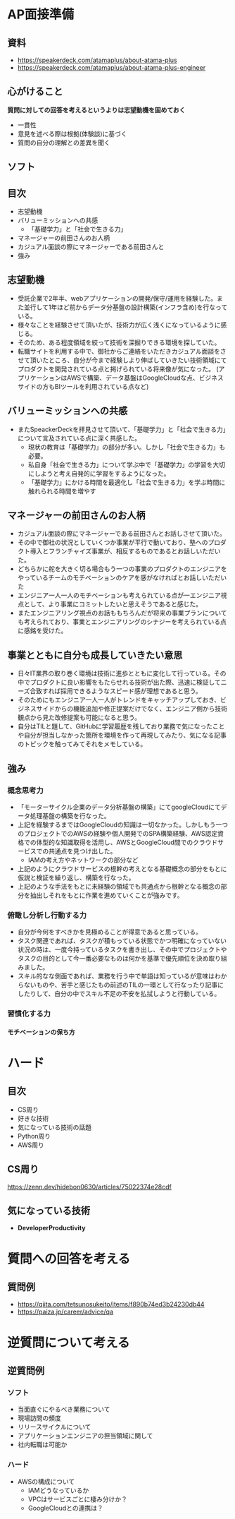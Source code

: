 # AP面接準備

## 資料
- https://speakerdeck.com/atamaplus/about-atama-plus
- https://speakerdeck.com/atamaplus/about-atama-plus-engineer

## 心がけること
**質問に対しての回答を考えるというよりは志望動機を固めておく**

- 一貫性
- 意見を述べる際は根拠(体験談)に基づく
- 質問の自分の理解との差異を聞く

## ソフト

## 目次
- 志望動機
- バリューミッションへの共感
  - 「基礎学力」と「社会で生きる力」
- マネージャーの前田さんのお人柄
- カジュアル面談の際にマネージャーである前田さんと
-  強み

## 志望動機
- 受託企業で2年半、webアプリケーションの開発/保守/運用を経験した。また並行して1年ほど前からデータ分基盤の設計構築(インフラ含め)を行なっている。
- 様々なことを経験させて頂いたが、技術力が広く浅くになっているように感じる。
- そのため、ある程度領域を絞って技術を深掘りできる環境を探していた。
- 転職サイトを利用する中で、御社からご連絡をいただきカジュアル面談をさせて頂いたところ、自分が今まで経験しより伸ばしていきたい技術領域にてプロダクトを開発されている点と掲げられている将来像が気になった。
(アプリケーションはAWSで構築、データ基盤はGoogleCloudな点、ビジネスサイドの方もBIツールを利用されている点など)

## バリューミッションへの共感
- またSpeackerDeckを拝見させて頂いて、「基礎学力」と「社会で生きる力」について言及されている点に深く共感した。
  - 現状の教育は「基礎学力」の部分が多い。しかし「社会で生きる力」も必要。
  - 私自身「社会で生きる力」について学ぶ中で「基礎学力」の学習を大切にしようと考え自発的に学習をするようになった。
  - 「基礎学力」にかける時間を最適化し「社会で生きる力」を学ぶ時間に触れられる時間を増やす

## マネージャーの前田さんのお人柄
- カジュアル面談の際にマネージャーである前田さんとお話しさせて頂いた。
- その中で御社の状況としていくつか事業が平行で動いており、塾へのプロダクト導入とフランチャイズ事業が、相反するものであるとお話しいただいた。
- どちらかに舵を大きく切る場合もう一つの事業のプロダクトのエンジニアをやっているチームのモチベーションのケアを感がなければとお話しいただいた
- エンジニア一人一人のモチベーションも考えられている点が一エンジニア視点として、より事業にコミットしたいと思えそうであると感じた。
- またエンジニアリング視点のお話ももちろんだが将来の事業プランについても考えられており、事業とエンジニアリングのシナジーを考えられている点に感銘を受けた。

## 事業とともに自分も成長していきたい意思
- 日々IT業界の取り巻く環境は技術に進歩とともに変化して行っている。その中でプロダクトに良い影響をもたらせれる技術が出た際、迅速に検証してニーズ合致すれば採用できるようなスピード感が理想であると思う。
- そのためにもエンジニア一人一人がトレンドをキャッチアップしておき、ビジネスサイドからの機能追加や修正提案だけでなく、エンジニア側から技術観点から見た改修提案も可能になると思う。
- 自分はTILと題して、GitHubに学習履歴を残しており業務で気になったことや自分が担当しなかった箇所を環境を作って再現してみたり、気になる記事のトピックを触ってみてそれをメモしている。

## 強み

### 概念思考力
- 「モーターサイクル企業のデータ分析基盤の構築」にてgoogleCloudにてデータ処理基盤の構築を行なった。
- 上記を経験するまではGoogleCloudの知識は一切なかった。しかしもう一つのプロジェクトでのAWSの経験や個人開発でのSPA構築経験、AWS認定資格での体型的な知識取得を活用し、AWSとGoogleCloud間でのクラウドサービスでの共通点を見つけ出した。
  - IAMの考え方やネットワークの部分など
- 上記のようにクラウドサービスの根幹の考えとなる基礎概念の部分をもとに仮説と検証を繰り返し、構築を行なった。
- 上記のような手法をもとに未経験の領域でも共通点から根幹となる概念の部分を抽出しそれをもとに作業を進めていくことが強みです。

### 俯瞰し分析し行動する力
- 自分が今何をすべきかを見極めることが得意であると思っている。
- タスク関連であれば、タスクが積もっている状態でかつ明確になっていない状況の時は、一度今持っているタスクを書き出し、その中でプロジェクトやタスクの目的として今一番必要なものは何かを基準で優先順位を決め取り組みました。
- スキル的なな側面であれば、業務を行う中で単語は知っているが意味はわからないものや、苦手と感じたもの前述のTILの一環として行なったり記事にしたりして、自分の中でスキル不足の不安を払拭しようと行動している。 

### 習慣化する力
#### モチベーションの保ち方

# ハード

## 目次
- CS周り
- 好きな技術
- 気になっている技術の話題
- Python周り
- AWS周り

## CS周り

https://zenn.dev/hidebon0630/articles/75022374e28cdf

## 気になっている技術
- **DeveloperProductivity**

# 質問への回答を考える

## 質問例
- https://qiita.com/tetsunosukeito/items/f890b74ed3b24230db44
- https://paiza.jp/career/advice/qa

# 逆質問について考える

## 逆質問例

### ソフト
- 当面直ぐにやるべき業務について
- 現場訪問の頻度
- リリースサイクルについて
- アプリケーションエンジニアの担当領域に関して
- 社内転職は可能か

### ハード
- AWSの構成について
  - IAMどうなっているか
  - VPCはサービスごとに棲み分けか？
  - GoogleCloudとの連携は？

